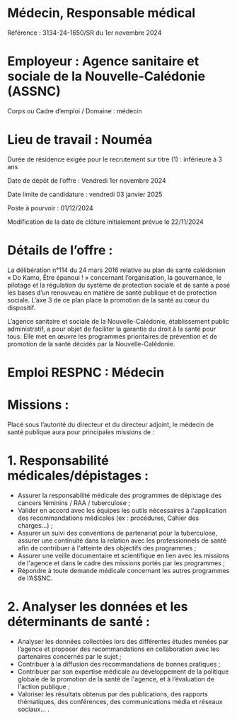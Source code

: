 # Médecin, Responsable médical

Référence : 3134-24-1650/SR du 1er novembre 2024

# Employeur : Agence sanitaire et sociale de la Nouvelle-Calédonie (ASSNC)

Corps ou Cadre d’emploi / Domaine : médecin

# Lieu de travail : Nouméa

Durée de résidence exigée pour le recrutement sur titre (1) : inférieure à 3 ans

Date de dépôt de l’offre : Vendredi 1er novembre 2024

Date limite de candidature : vendredi 03 janvier 2025

Poste à pourvoir : 01/12/2024

Modification de la date de clôture initialement prévue le 22/11/2024

# Détails de l’offre :

La délibération n°114 du 24 mars 2016 relative au plan de santé calédonien « Do Kamo, Être épanoui ! » concernant l’organisation, la gouvernance, le pilotage et la régulation du système de protection sociale et de santé a posé les bases d’un renouveau en matière de santé publique et de protection sociale. L’axe 3 de ce plan place la promotion de la santé au cœur du dispositif.

L’agence sanitaire et sociale de la Nouvelle-Calédonie, établissement public administratif, a pour objet de faciliter la garantie du droit à la santé pour tous. Elle met en œuvre les programmes prioritaires de prévention et de promotion de la santé décidés par la Nouvelle-Calédonie.

# Emploi RESPNC : Médecin

# Missions :

Placé sous l’autorité du directeur et du directeur adjoint, le médecin de santé publique aura pour principales missions de :

# 1. Responsabilité médicales/dépistages :

- Assurer la responsabilité médicale des programmes de dépistage des cancers féminins / RAA / tuberculose ;
- Valider en accord avec les équipes les outils nécessaires à l'application des recommandations médicales (ex : procédures, Cahier des charges...) ;
- Assurer un suivi des conventions de partenariat pour la tuberculose, assurer une continuité dans la relation avec les professionnels de santé afin de contribuer à l'atteinte des objectifs des programmes ;
- Assurer une veille documentaire et scientifique en lien avec les missions de l'agence et dans le cadre des missions portés par les programmes ;
- Répondre à toute demande médicale concernant les autres programmes de l’ASSNC.

# 2. Analyser les données et les déterminants de santé :

- Analyser les données collectées lors des différentes études menées par l’agence et proposer des recommandations en collaboration avec les partenaires concernés par le sujet ;
- Contribuer à la diffusion des recommandations de bonnes pratiques ;
- Contribuer par son expertise médicale au développement de la politique globale de la promotion de la santé de l'agence, et à l’évaluation de l'action publique ;
- Valoriser les résultats obtenus par des publications, des rapports thématiques, des conférences, des communications média et réseaux sociaux… .
